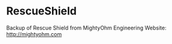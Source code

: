 # RescueShield
Backup of Rescue Shield from MightyOhm Engineering   Website:      http://mightyohm.com  
